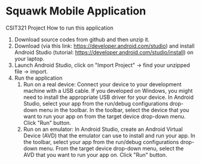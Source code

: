 # Squawk Mobile Application
CSIT321 Project 
How to run this application
1. Download source codes from github and then unzip it.
2. Download (via this link: https://developer.android.com/studio) and install Android Studio (tutorial: https://developer.android.com/studio/install) on your laptop.
3. Launch Android Studio, click on "Import Project" -> find your unzipped file -> import.
4. Run the application
   1) Run on a real device: Connect your device to your development machine with a USB cable. 
   If you developed on Windows, you might need to install the appropriate USB driver for your device. 
   In Android Studio, select your app from the run/debug configurations drop-down menu in the toolbar. 
   In the toolbar, select the device that you want to run your app on from the target device drop-down menu. 
   Click "Run" button.
   3) Run on an emulator: In Android Studio, create an Android Virtual Device (AVD) that the emulator can use to install and run your app. 
   In the toolbar, select your app from the run/debug configurations drop-down menu. 
   From the target device drop-down menu, select the AVD that you want to run your app on. 
   Click "Run" button. 
